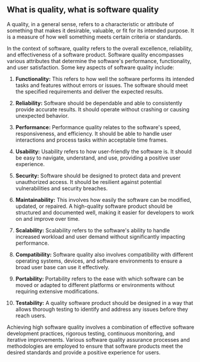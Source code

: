 ## What is quality, what is software quality


A quality, in a general sense, refers to a characteristic or attribute of something that makes it desirable, valuable, or fit for its intended purpose. It is a measure of how well something meets certain criteria or standards.

In the context of software, quality refers to the overall excellence, reliability, and effectiveness of a software product. Software quality encompasses various attributes that determine the software's performance, functionality, and user satisfaction. Some key aspects of software quality include:

1. **Functionality:** This refers to how well the software performs its intended tasks and features without errors or issues. The software should meet the specified requirements and deliver the expected results.

2. **Reliability:** Software should be dependable and able to consistently provide accurate results. It should operate without crashing or causing unexpected behavior.

3. **Performance:** Performance quality relates to the software's speed, responsiveness, and efficiency. It should be able to handle user interactions and process tasks within acceptable time frames.

4. **Usability:** Usability refers to how user-friendly the software is. It should be easy to navigate, understand, and use, providing a positive user experience.

5. **Security:** Software should be designed to protect data and prevent unauthorized access. It should be resilient against potential vulnerabilities and security breaches.

6. **Maintainability:** This involves how easily the software can be modified, updated, or repaired. A high-quality software product should be structured and documented well, making it easier for developers to work on and improve over time.

7. **Scalability:** Scalability refers to the software's ability to handle increased workload and user demand without significantly impacting performance.

8. **Compatibility:** Software quality also involves compatibility with different operating systems, devices, and software environments to ensure a broad user base can use it effectively.

9. **Portability:** Portability refers to the ease with which software can be moved or adapted to different platforms or environments without requiring extensive modifications.

10. **Testability:** A quality software product should be designed in a way that allows thorough testing to identify and address any issues before they reach users.

Achieving high software quality involves a combination of effective software development practices, rigorous testing, continuous monitoring, and iterative improvements. Various software quality assurance processes and methodologies are employed to ensure that software products meet the desired standards and provide a positive experience for users.